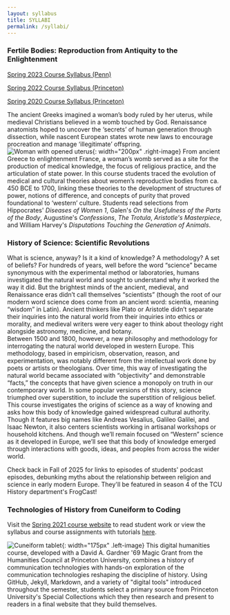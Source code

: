 ```yaml
---
layout: syllabus
title: SYLLABI
permalink: /syllabi/
---
```


### Fertile Bodies: Reproduction from Antiquity to the Enlightenment
[Spring 2023 Course Syllabus (Penn)](/Spr23FertileBodiesSyllabus.pdf)

[Spring 2022 Course Syllabus (Princeton)](https://docs.google.com/document/d/e/2PACX-1vQMZYRPQigOrTXJr4FS9vLfudOa07JKABkd3ODJ6oLzmJBd1pZmz6DK6CWyETvKBB91TNomjT0qgYje/pub)

[Spring 2020 Course Syllabus (Princeton)](/FertileBodiesSpr20.pdf)

The ancient Greeks imagined a woman’s body ruled by her uterus, while medieval
Christians believed in a womb touched by God. Renaissance anatomists hoped to uncover the
‘secrets’ of human generation through dissection, while nascent European states wrote
new laws to encourage procreation and manage ‘illegitimate’ offspring. ![Woman with opened uterus](/images/fertilebodies.png){: width="200px" .right-image}
From ancient Greece to enlightenment France, a woman’s womb served as a site for the production of medical
knowledge, the focus of religious practice, and the articulation of state power.
In this course students traced the evolution of medical and cultural theories about women’s
reproductive bodies from ca. 450 BCE to 1700, linking these theories to the development
of structures of power, notions of difference, and concepts of purity that proved
foundational to ‘western’ culture. Students read selections from Hippocrates' _Diseases
of Women 1_, Galen's _On the Usefulness of the Parts of the Body_, Augustine's _Confessions_,
_The Trotula_, _Aristotle's Masterpiece_, and William Harvey's _Disputations
Touching the Generation of Animals_.

### History of Science: Scientific Revolutions

What is science, anyway? Is it a kind of knowledge? A methodology? A set of beliefs? For hundreds of years, well before the word “science” became synonymous with the experimental method or laboratories, humans investigated the natural world and sought to understand why it worked the way it did. But the brightest minds of the ancient, medieval, and Renaissance eras didn’t call themselves “scientists” (though the root of our modern word science does come from an ancient word: scientia, meaning “wisdom” in Latin). Ancient thinkers like Plato or Aristotle didn’t separate their inquiries into the natural world from their inquiries into ethics or morality, and medieval writers were very eager to think about theology right alongside astronomy, medicine, and botany.  
Between 1500 and 1800, however, a new philosophy and methodology for interrogating the natural world developed in western Europe. This methodology, based in empiricism, observation, reason, and experimentation, was notably different from the intellectual work done by poets or artists or theologians. Over time, this way of investigating the natural world became associated with “objectivity” and demonstrable “facts,” the concepts that have given science a monopoly on truth in our contemporary world. In some popular versions of this story, science triumphed over superstition, to include the superstition of religious belief.  
This course investigates the origins of science as a way of knowing and asks how this body of knowledge gained widespread cultural authority. Though it features big names like Andreas Vesalius, Galileo Galilei, and Isaac Newton, it also centers scientists working in artisanal workshops or household kitchens. And though we’ll remain focused on “Western” science as it developed in Europe, we’ll see that this body of knowledge emerged through interactions with goods, ideas, and peoples from across the wider world.  

Check back in Fall of 2025 for links to episodes of students' podcast episodes, debunking myths about the relationship between religion and science in early modern Europe. They'll be featured in season 4 of the TCU History department's FrogCast!

### Technologies of History from Cuneiform to Coding

Visit the [Spring 2021 course website](https://hum-331-princeton.github.io) to read student work or view the syllabus and course assignments with tutorials [here](https://hum-331-princeton.github.io/course).

![Cuneiform tablet](/images/cuneiform.jpg){: width="175px" .left-image} This digital humanities course, developed with a David A. Gardner '69 Magic Grant from the Humanities Council at Princeton University, combines a history of communication technologies with hands-on exploration of the communication technologies reshaping the discipline of history. Using GitHub, Jekyll, Markdown, and a variety of "digital tools" introduced throughout the semester, students select a primary source from Princeton University's Special Collections which they then research and present to readers in a final website that they build themselves.
